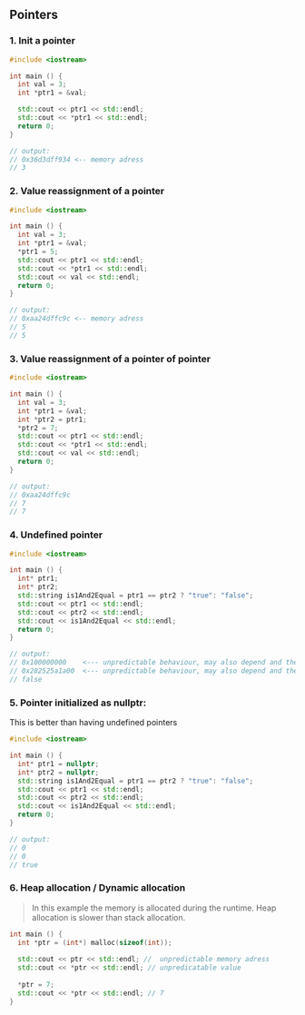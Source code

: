 
## Pointers 

### 1. Init a pointer

```c++
#include <iostream>

int main () {
  int val = 3;
  int *ptr1 = &val;

  std::cout << ptr1 << std::endl;
  std::cout << *ptr1 << std::endl;
  return 0;
}

// output:
// 0x36d3dff934 <-- memory adress
// 3
```


### 2. Value reassignment of a pointer

```c++
#include <iostream>

int main () {
  int val = 3;
  int *ptr1 = &val;
  *ptr1 = 5;
  std::cout << ptr1 << std::endl;
  std::cout << *ptr1 << std::endl;
  std::cout << val << std::endl;
  return 0;
}

// output:
// 0xaa24dffc9c <-- memory adress
// 5
// 5

```

### 3. Value reassignment of a pointer of pointer

```c++
#include <iostream>

int main () {
  int val = 3;
  int *ptr1 = &val;
  int *ptr2 = ptr1;
  *ptr2 = 7;
  std::cout << ptr1 << std::endl;
  std::cout << *ptr1 << std::endl;
  std::cout << val << std::endl;
  return 0;
}

// output:
// 0xaa24dffc9c
// 7
// 7
```

### 4. Undefined pointer
```c++
#include <iostream>

int main () {
  int* ptr1;
  int* ptr2;
  std::string is1And2Equal = ptr1 == ptr2 ? "true": "false";
  std::cout << ptr1 << std::endl;
  std::cout << ptr2 << std::endl;
  std::cout << is1And2Equal << std::endl;
  return 0;
}

// output:
// 0x100000000    <--- unpredictable behaviour, may also depend and the OS
// 0x282525a1a00  <--- unpredictable behaviour, may also depend and the OS
// false
```

### 5. Pointer initialized as nullptr:

This is better than having undefined pointers

```c++
#include <iostream>

int main () {
  int* ptr1 = nullptr;
  int* ptr2 = nullptr;
  std::string is1And2Equal = ptr1 == ptr2 ? "true": "false";
  std::cout << ptr1 << std::endl;
  std::cout << ptr2 << std::endl;
  std::cout << is1And2Equal << std::endl;
  return 0;
}

// output:
// 0
// 0
// true
```

### 6. Heap allocation / Dynamic allocation

> In this example the memory is allocated during the runtime. Heap allocation is slower than stack allocation.

```c++
int main () {
  int *ptr = (int*) malloc(sizeof(int));
  
  std::cout << ptr << std::endl; //  unpredictable memory adress
  std::cout << *ptr << std::endl; // unpredicatable value
  
  *ptr = 7;
  std::cout << *ptr << std::endl; // 7 
}
```